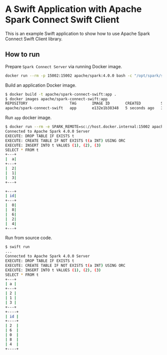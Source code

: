 # A Swift Application with Apache Spark Connect Swift Client

This is an example Swift application to show how to use Apache Spark Connect Swift Client library.

## How to run

Prepare `Spark Connect Server` via running Docker image.

```bash
docker run --rm -p 15002:15002 apache/spark:4.0.0 bash -c "/opt/spark/sbin/start-connect-server.sh --wait"
```

Build an application Docker image.

```bash
$ docker build -t apache/spark-connect-swift:app .
$ docker images apache/spark-connect-swift:app
REPOSITORY                   TAG       IMAGE ID       CREATED         SIZE
apache/spark-connect-swift   app       e132e1b38348   5 seconds ago   368MB
```

Run `app` docker image.

```bash
$ docker run --rm -e SPARK_REMOTE=sc://host.docker.internal:15002 apache/spark-connect-swift:app
Connected to Apache Spark 4.0.0 Server
EXECUTE: DROP TABLE IF EXISTS t
EXECUTE: CREATE TABLE IF NOT EXISTS t(a INT) USING ORC
EXECUTE: INSERT INTO t VALUES (1), (2), (3)
SELECT * FROM t
+---+
|  a|
+---+
|  2|
|  1|
|  3|
+---+

+---+
| id|
+---+
|  0|
|  8|
|  6|
|  2|
|  4|
+---+
```

Run from source code.

```bash
$ swift run
...
Connected to Apache Spark 4.0.0 Server
EXECUTE: DROP TABLE IF EXISTS t
EXECUTE: CREATE TABLE IF NOT EXISTS t(a INT) USING ORC
EXECUTE: INSERT INTO t VALUES (1), (2), (3)
SELECT * FROM t
+---+
| a |
+---+
| 2 |
| 1 |
| 3 |
+---+
+----+
| id |
+----+
| 2  |
| 6  |
| 0  |
| 8  |
| 4  |
+----+
```

